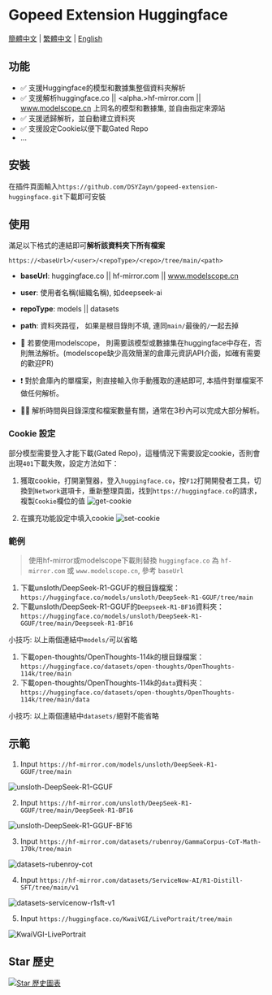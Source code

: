 <!--
 * @Author: zayn 1546492103@qq.com
 * @Date: 2025-02-04 02:34:49
 * @LastEditors: zayn 1546492103@qq.com
 * @LastEditTime: 2025-02-25 12:13:36
 * @FilePath: \gopeed-extension-huggingface\README.md
 * @Description:
 *
-->

# Gopeed Extension Huggingface

[簡體中文](readme/README.zh-CN.md) | [繁體中文](readme/README.zh-TW.md) | [English](readme/README.md)

## 功能

- ✅ 支援Huggingface的模型和數據集整個資料夾解析
- ✅ 支援解析huggingface.co || <alpha.>hf-mirror.com || www.modelscope.cn 上同名的模型和數據集, 並自由指定來源站
- ✅ 支援遞歸解析，並自動建立資料夾
- ✅ 支援設定Cookie以便下載Gated Repo
- ...

## 安裝

在插件頁面輸入`https://github.com/DSYZayn/gopeed-extension-huggingface.git`下載即可安裝

## 使用

滿足以下格式的連結即可**解析該資料夾下所有檔案**

`https://<baseUrl>/<user>/<repoType>/<repo>/tree/main/<path>`

- **baseUrl**: huggingface.co || hf-mirror.com || www.modelscope.cn
- **user**: 使用者名稱(組織名稱), 如deepseek-ai
- **repoType**: models || datasets
- **path**: 資料夾路徑， 如果是根目錄則不填, 連同`main/`最後的`/`一起去掉

- 🔴 若要使用modelscope， 則需要該模型或數據集在huggingface中存在，否則無法解析。(modelscope缺少高效簡潔的倉庫元資訊API介面，如確有需要的歡迎PR)
- ❗ 對於倉庫內的單檔案，則直接輸入你手動獲取的連結即可, 本插件對單檔案不做任何解析。
- 🤷‍♂️ 解析時間與目錄深度和檔案數量有關，通常在3秒內可以完成大部分解析。

### Cookie 設定

部分模型需要登入才能下載(Gated Repo)，這種情況下需要設定cookie，否則會出現`401`下載失敗，設定方法如下：

1. 獲取cookie，打開瀏覽器，登入`huggingface.co`，按`F12`打開開發者工具，切換到`Network`選項卡，重新整理頁面，找到`https://huggingface.co`的請求，複製`Cookie`欄位的值
   ![get-cookie](../assets/get-cookie.png)

2. 在擴充功能設定中填入cookie
   ![set-cookie](../assets/set-cookie.png)

### 範例

> 使用hf-mirror或modelscope下載則替換 `huggingface.co` 為 `hf-mirror.com` 或 `www.modelscope.cn`, 參考 `baseUrl`

1. 下載unsloth/DeepSeek-R1-GGUF的根目錄檔案：`https://huggingface.co/models/unsloth/DeepSeek-R1-GGUF/tree/main`
2. 下載unsloth/DeepSeek-R1-GGUF的`Deepseek-R1-BF16`資料夾：`https://huggingface.co/models/unsloth/DeepSeek-R1-GGUF/tree/main/Deepseek-R1-BF16`

小技巧: 以上兩個連結中`models/`可以省略

1. 下載open-thoughts/OpenThoughts-114k的根目錄檔案：`https://huggingface.co/datasets/open-thoughts/OpenThoughts-114k/tree/main`
2. 下載open-thoughts/OpenThoughts-114k的`data`資料夾：`https://huggingface.co/datasets/open-thoughts/OpenThoughts-114k/tree/main/data`

小技巧: 以上兩個連結中`datasets/`絕對不能省略

## 示範

<!-- markdownlint-disable MD033 -->

1.  Input `https://hf-mirror.com/models/unsloth/DeepSeek-R1-GGUF/tree/main`

![unsloth-DeepSeek-R1-GGUF](../assets/unsloth-DeepSeek-R1-GGUF.png)

2.  Input `https://hf-mirror.com/unsloth/DeepSeek-R1-GGUF/tree/main/DeepSeek-R1-BF16`

![unsloth-DeepSeek-R1-GGUF-BF16](../assets/unsloth-DeepSeek-R1-GGUF-BF16.png)

3.  Input `https://hf-mirror.com/datasets/rubenroy/GammaCorpus-CoT-Math-170k/tree/main`

![datasets-rubenroy-cot](../assets/datasets-rubenroy-cot.png)

4.  Input `https://hf-mirror.com/datasets/ServiceNow-AI/R1-Distill-SFT/tree/main/v1`

![datasets-servicenow-r1sft-v1](../assets/datasets-servicenow-r1sft-v1.png)

5.  Input `https://huggingface.co/KwaiVGI/LivePortrait/tree/main`

![KwaiVGI-LivePortrait](../assets/KwaiVGI-LivePortrait.png)

<!-- markdownlint-disable MD033 -->

## Star 歷史

[![Star 歷史圖表](https://api.star-history.com/svg?repos=DSYZayn/gopeed-extension-huggingface&type=Date)](https://star-history.com/#DSYZayn/gopeed-extension-huggingface&Date)
